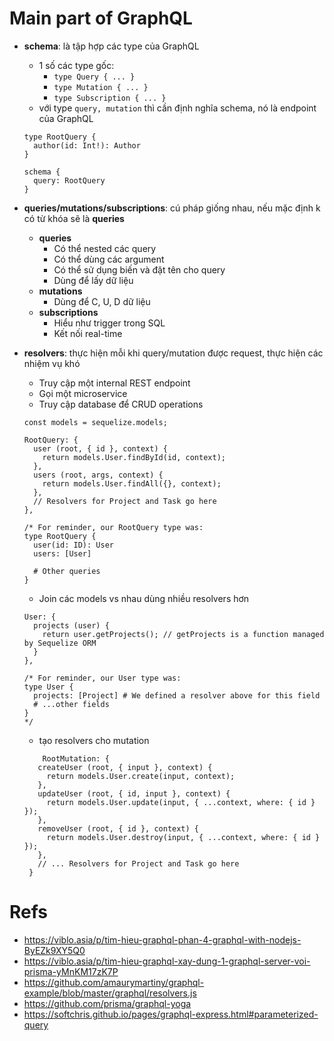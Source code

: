 # Main part of GraphQL
- **schema**: là tập hợp các type của GraphQL
    - 1 số các type gốc:
        - `type Query { ... }`
        - `type Mutation { ... }`
        - `type Subscription { ... }`
    - với type `query, mutation` thì cần định nghĩa schema, nó là endpoint của GraphQL
    ```
    type RootQuery {
      author(id: Int!): Author
    }
      
    schema {
      query: RootQuery
    }
    ```

- **queries/mutations/subscriptions**: cú pháp giống nhau, nếu mặc định k có từ khóa sẽ là **queries**
    - **queries**
        - Có thể nested các query
        - Có thể dùng các argument
        - Có thể sử dụng biến và đặt tên cho query
        - Dùng để lấy dữ liệu
    - **mutations**
        - Dùng để C, U, D dữ liệu
    - **subscriptions**
        - Hiểu như trigger trong SQL
        - Kết nối real-time
- **resolvers**: thực hiện mỗi khi query/mutation được request, thực hiện các nhiệm vụ khó
    - Truy cập một internal REST endpoint
    - Gọi một microservice
    - Truy cập database để CRUD operations

    ```
    const models = sequelize.models;

    RootQuery: {
      user (root, { id }, context) {
        return models.User.findById(id, context);
      },
      users (root, args, context) {
        return models.User.findAll({}, context);
      },
      // Resolvers for Project and Task go here
    },
        
    /* For reminder, our RootQuery type was:
    type RootQuery {
      user(id: ID): User
      users: [User]
     
      # Other queries
    }
    ```
    - Join các models vs nhau dùng nhiều resolvers hơn
    ```
    User: {
      projects (user) {
        return user.getProjects(); // getProjects is a function managed by Sequelize ORM
      }
    },
        
    /* For reminder, our User type was:
    type User {
      projects: [Project] # We defined a resolver above for this field
      # ...other fields
    }
    */
   ```
   - tạo resolvers cho mutation
   ```
       RootMutation: {
      createUser (root, { input }, context) {
        return models.User.create(input, context);    
      },
      updateUser (root, { id, input }, context) {
        return models.User.update(input, { ...context, where: { id } });
      },
      removeUser (root, { id }, context) {
        return models.User.destroy(input, { ...context, where: { id } });
      },
      // ... Resolvers for Project and Task go here
    }
    ```

# Refs
- https://viblo.asia/p/tim-hieu-graphql-phan-4-graphql-with-nodejs-ByEZk9XY5Q0
- https://viblo.asia/p/tim-hieu-graphql-xay-dung-1-graphql-server-voi-prisma-yMnKM17zK7P
- https://github.com/amaurymartiny/graphql-example/blob/master/graphql/resolvers.js
- https://github.com/prisma/graphql-yoga
- https://softchris.github.io/pages/graphql-express.html#parameterized-query
